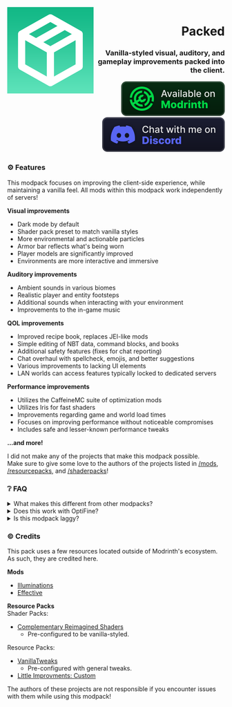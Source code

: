 [Modrinth]: https://modrinth.com/modpack/packed
[Modrinth Downloads Badge]: https://raw.githubusercontent.com/intergrav/devins-badges/v2/assets/cozy/available/modrinth_vector.svg
[Support]: https://encode42.dev/support
[Support Badge]: https://raw.githubusercontent.com/intergrav/devins-badges/v2/assets/cozy/social/discord-singular_vector.svg

<img src=".github/assets/badge-lq.png" align="left" id="header">
<div align="right">

# Packed
### Vanilla-styled visual, auditory, and gameplay improvements packed into the client.

[![Modrinth Downloads Badge]][Modrinth] [![Support Badge]][Support]
</div>

### ⚙️ Features
This modpack focuses on improving the client-side experience, while maintaining a vanilla feel. All mods within this modpack work independently of servers!

**Visual improvements**
- Dark mode by default
- Shader pack preset to match vanilla styles
- More environmental and actionable particles
- Armor bar reflects what's being worn
- Player models are significantly improved
- Environments are more interactive and immersive

**Auditory improvements**
- Ambient sounds in various biomes
- Realistic player and entity footsteps
- Additional sounds when interacting with your environment
- Improvements to the in-game music

**QOL improvements**
- Improved recipe book, replaces JEI-like mods
- Simple editing of NBT data, command blocks, and books
- Additional safety features (fixes for chat reporting)
- Chat overhaul with spellcheck, emojis, and better suggestions
- Various improvements to lacking UI elements
- LAN worlds can access features typically locked to dedicated servers

**Performance improvements**
- Utilizes the CaffeineMC suite of optimization mods
- Utilizes Iris for fast shaders
- Improvements regarding game and world load times
- Focuses on improving performance without noticeable compromises
- Includes safe and lesser-known performance tweaks

**...and more!**

I did not make any of the projects that make this modpack possible.  
Make sure to give some love to the authors of the projects listed in [/mods](https://github.com/Encode42/Packed/tree/main/mods), [/resourcepacks](https://github.com/Encode42/Packed/tree/main/resourcepacks), and [/shaderpacks](https://github.com/Encode42/Packed/tree/main/shaderpacks)!

### ❔ FAQ
<details>
<summary>
What makes this different from other modpacks?
</summary>

Packed aims to keep to the vanilla style, while still providing improvements.

For example, the provided shaderpack options don't make your game look like the latest AAA game release.
Instead, the shadows are pixelated, and effects aren't blown out of proportion. The visuals are still amazing, while sticking to "Minecraft".

This also strives to achieve consistency between every element of the game. Information about enchanted books aren't included in the book's lore, rather contained *within* the book itself! Rather than using a mod such as JEI to list recipes, the recipe book is improved with many of the features from said mods.

There are many more tweaks and improvements in this modpack that follow this design style. Consistency is the primary goal of this project!
</details>

<details>
<summary>
Does this work with OptiFine?
</summary>

No. Nor is this fully* compatible with OptiFine resource packs. Packed modpack uses Sodium, Iris, etc.

* Packed includes a few mods that add resource pack features from OptiFine, such as Continuity and CIT-resewn, but Packed itself doesn't aim to be fully OptiFine-compatible.
</details>

<details>
<summary>
Is this modpack laggy?
</summary>

Packed isn't laggy. *However*, it won't be as performant as other modpacks such as [Simply Optimized](https://modrinth.com/modpack/sop) or [Fabulously Optimized](https://modrinth.com/modpack/fabulously-optimized). This is due to the amount of visual, auditory, and gameplay-enhancing mods in this pack.

The aforementioned modpacks focus purely on squeezing as much performance out of Minecraft as possible, while Packed aims to enhance the client's experience. If your computer struggles running this modpack, give the modpacks listed above a try!
</details>

### ©️ Credits
This pack uses a few resources located outside of Modrinth's ecosystem. As such, they are credited here.

**Mods**
- [Illuminations](https://github.com/ladysnake/illuminations)
- [Effective](https://github.com/Ladysnake/Effective)

**Resource Packs**  
Shader Packs:
- [Complementary Reimagined Shaders](https://www.complementary.dev/reimagined/)
  - Pre-configured to be vanilla-styled.

Resource Packs:
- [VanillaTweaks](https://vanillatweaks.net/)
  - Pre-configured with general tweaks.
- [Little Improvments: Custom](https://littleimprovements-custom.tk/)

The authors of these projects are not responsible if you encounter issues with them while using this modpack!
